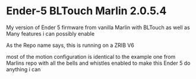 # Ender-5 BLTouch Marlin 2.0.5.4
My version of Ender 5 firmware from vanilla Marlin with BLTouch as well as Many features i can possibly enable

As the Repo name says, this is running on a ZRIB V6 

most of the motion configuration is identical to the example one from Marlins repo with all the bells and whistles enabled to make this Ender 5 do anything i can
